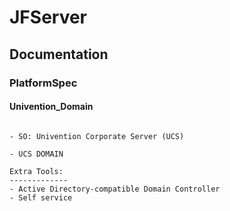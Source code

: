 # JFServer
## Documentation
### PlatformSpec
#### Univention_Domain

```

- SO: Univention Corporate Server (UCS)

- UCS DOMAIN

Extra Tools:
-------------
- Active Directory-compatible Domain Controller
- Self service

```
